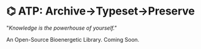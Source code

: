 # ⌬ ATP: Archive→Typeset→Preserve

"*Knowledge is the powerhouse of yourself."*

An Open-Source Bioenergetic Library. Coming Soon.
